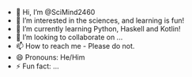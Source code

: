 - 👋 Hi, I’m @SciMind2460
- 👀 I’m interested in the sciences, and learning is fun!
- 🌱 I’m currently learning Python, Haskell and Kotlin!
- 💞️ I’m looking to collaborate on ...
- 📫 How to reach me - Please do not.
- 😄 Pronouns: He/Him
- ⚡ Fun fact: ...

<!---
SciMind2460/SciMind2460 is a ✨ special ✨ repository because its `README.md` (this file) appears on your GitHub profile.
You can click the Preview link to take a look at your changes.
--->
